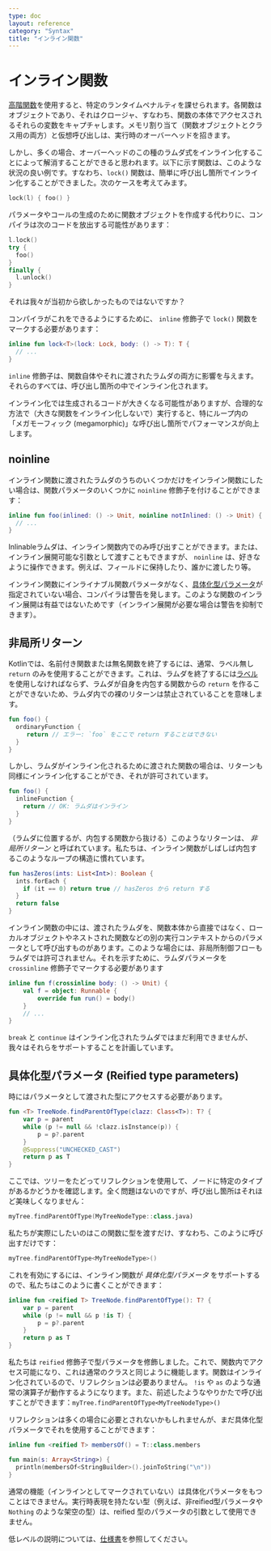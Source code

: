 ```yaml
---
type: doc
layout: reference
category: "Syntax"
title: "インライン関数"
---
```


<!--original
---
type: doc
layout: reference
category: "Syntax"
title: "Inline Functions"
---
-->

# インライン関数

<!--original
# Inline Functions
-->

[高階関数](lambdas.html)を使用すると、特定のランタイムペナルティを課せられます。各関数はオブジェクトであり、それはクロージャ、すなわち、関数の本体でアクセスされるそれらの変数をキャプチャします。メモリ割り当て（関数オブジェクトとクラス用の両方）と仮想呼び出しは、実行時のオーバーヘッドを招きます。

<!--original
Using [higher-order functions](lambdas.html) imposes certain runtime penalties: each function is an object, and it captures a closure,
i.e. those variables that are accessed in the body of the function.
Memory allocations (both for function objects and classes) and virtual calls introduce runtime overhead.
-->

しかし、多くの場合、オーバーヘッドのこの種のラムダ式をインライン化することによって解消することができると思われます。以下に示す関数は、このような状況の良い例です。すなわち、`lock()` 関数は、簡単に呼び出し箇所でインライン化することができました。次のケースを考えてみます。

<!--original
But it appears that in many cases this kind of overhead can be eliminated by inlining the lambda expressions.
The functions shown above are good examples of this situation. I.e., the `lock()` function could be easily inlined at call-sites.
Consider the following case:
-->

``` kotlin
lock(l) { foo() }
```

<!--original
``` kotlin
lock(l) { foo() }
```
-->

パラメータやコールの生成のために関数オブジェクトを作成する代わりに、コンパイラは次のコードを放出する可能性があります：

<!--original
Instead of creating a function object for the parameter and generating a call, the compiler could emit the following code
-->

``` kotlin
l.lock()
try {
  foo()
}
finally {
  l.unlock()
}
```

<!--original
``` kotlin
l.lock()
try {
  foo()
}
finally {
  l.unlock()
}
```
-->

それは我々が当初から欲しかったものではないですか？

<!--original
Isn't it what we wanted from the very beginning?
-->

コンパイラがこれをできるようにするために、 `inline` 修飾子で `lock()` 関数をマークする必要があります：

<!--original
To make the compiler do this, we need to mark the `lock()` function with the `inline` modifier:
-->

``` kotlin
inline fun lock<T>(lock: Lock, body: () -> T): T {
  // ...
}
```

<!--original
``` kotlin
inline fun lock<T>(lock: Lock, body: () -> T): T {
  // ...
}
```
-->

`inline` 修飾子は、関数自体やそれに渡されたラムダの両方に影響を与えます。それらのすべては、呼び出し箇所の中でインライン化されます。

<!--original
The `inline` modifier affects both the function itself and the lambdas passed to it: all of those will be inlined
into the call site.
-->

インライン化では生成されるコードが大きくなる可能性がありますが、合理的な方法で（大きな関数をインライン化しないで）実行すると、特にループ内の 「メガモーフィック (megamorphic)」な呼び出し箇所でパフォーマンスが向上します。

<!--original
Inlining may cause the generated code to grow, but if we do it in a reasonable way (do not inline big functions)
it will pay off in performance, especially at "megamorphic" call-sites inside loops.
-->

## noinline

<!--original
## noinline
-->

インライン関数に渡されたラムダのうちのいくつかだけをインライン関数にしたい場合は、関数パラメータのいくつかに `noinline` 修飾子を付けることができます：

<!--original
In case you want only some of the lambdas passed to an inline function to be inlined, you can mark some of your function
parameters with the `noinline` modifier:
-->

``` kotlin
inline fun foo(inlined: () -> Unit, noinline notInlined: () -> Unit) {
  // ...
}
```

<!--original
``` kotlin
inline fun foo(inlined: () -> Unit, noinline notInlined: () -> Unit) {
  // ...
}
```
-->

Inlinableラムダは、インライン関数内でのみ呼び出すことができます。または、インライン展開可能な引数として渡すこともできますが、 `noinline` は、好きなように操作できます。例えば、フィールドに保持したり、誰かに渡したり等。

<!--original
Inlinable lambdas can only be called inside the inline functions or passed as inlinable arguments,
but `noinline` ones can be manipulated in any way we like: stored in fields, passed around etc.
-->

インライン関数にインライナブル関数パラメータがなく、[具体化型パラメータ](#reified-type-parameters)が指定されていない場合、コンパイラは警告を発します。このような関数のインライン展開は有益ではないためです（インライン展開が必要な場合は警告を抑制できます）。

<!--original
Note that if an inline function has no inlinable function parameters and no
[reified type parameters](#reified-type-parameters), the compiler will issue a warning, since inlining such functions is
 very unlikely to be beneficial (you can suppress the warning if you are sure the inlining is needed).
-->

## 非局所リターン

<!--original
## Non-local returns
-->

Kotlinでは、名前付き関数または無名関数を終了するには、通常、ラベル無し `return` のみを使用することができます。これは、ラムダを終了するには[ラベル](returns.html#return-at-labels)を使用しなければならず、ラムダが自身を内包する関数からの `return` を作ることができないため、ラムダ内での裸のリターンは禁止されていることを意味します。

<!--original
In Kotlin, we can only use a normal, unqualified `return` to exit a named function or an anonymous function.
This means that to exit a lambda, we have to use a [label](returns.html#return-at-labels), and a bare `return` is forbidden
inside a lambda, because a lambda can not make the enclosing function return:
-->

``` kotlin
fun foo() {
  ordinaryFunction {
     return // エラー: `foo` をここで return することはできない
  }
}
```

<!--original
``` kotlin
fun foo() {
  ordinaryFunction {
     return // ERROR: can not make `foo` return here
  }
}
```
-->

しかし、ラムダがインライン化されるために渡された関数の場合は、リターンも同様にインライン化することができ、それが許可されています。

<!--original
But if the function the lambda is passed to is inlined, the return can be inlined as well, so it is allowed:
-->

``` kotlin
fun foo() {
  inlineFunction {
    return // OK: ラムダはインライン
  }
}
```

<!--original
``` kotlin
fun foo() {
  inlineFunction {
    return // OK: the lambda is inlined
  }
}
```
-->

（ラムダに位置するが、内包する関数から抜ける）このようなリターンは、 *非局所リターン* と呼ばれています。私たちは、インライン関数がしばしば内包するこのようなループの構造に慣れています。

<!--original
Such returns (located in a lambda, but exiting the enclosing function) are called *non-local* returns. We are used to
this sort of constructs in loops, which inline functions often enclose:
-->

``` kotlin
fun hasZeros(ints: List<Int>): Boolean {
  ints.forEach {
    if (it == 0) return true // hasZeros から return する
  }
  return false
}
```

<!--original
``` kotlin
fun hasZeros(ints: List<Int>): Boolean {
  ints.forEach {
    if (it == 0) return true // returns from hasZeros
  }
  return false
}
```
-->

インライン関数の中には、渡されたラムダを、関数本体から直接ではなく、ローカルオブジェクトやネストされた関数などの別の実行コンテキストからのパラメータとして呼び出すものがあります。このような場合には、非局所制御フローもラムダでは許可されません。それを示すために、ラムダパラメータを `crossinline` 修飾子でマークする必要があります

<!--original
Note that some inline functions may call the lambdas passed to them as parameters not directly from the function body,
but from another execution context, such as a local object or a nested function. In such cases, non-local control flow
is also not allowed in the lambdas. To indicate that, the lambda parameter needs to be marked with
the `crossinline` modifier:
-->

``` kotlin
inline fun f(crossinline body: () -> Unit) {
    val f = object: Runnable {
        override fun run() = body()
    }
    // ...
}
```


<!--original
``` kotlin
inline fun f(crossinline body: () -> Unit) {
    val f = object: Runnable {
        override fun run() = body()
    }
    // ...
}
```

-->

`break` と `continue` はインライン化されたラムダではまだ利用できませんが、我々はそれらをサポートすることを計画しています。

<!--original
> `break` and `continue` are not yet available in inlined lambdas, but we are planning to support them too
-->

## 具体化型パラメータ (Reified type parameters)

<!--original
## Reified type parameters
-->

時にはパラメータとして渡された型にアクセスする必要があります。

<!--original
Sometimes we need to access a type passed to us as a parameter:
-->

``` kotlin
fun <T> TreeNode.findParentOfType(clazz: Class<T>): T? {
    var p = parent
    while (p != null && !clazz.isInstance(p)) {
        p = p?.parent
    }
    @Suppress("UNCHECKED_CAST")
    return p as T
}
```

<!--original
``` kotlin
fun <T> TreeNode.findParentOfType(clazz: Class<T>): T? {
    var p = parent
    while (p != null && !clazz.isInstance(p)) {
        p = p?.parent
    }
    @Suppress("UNCHECKED_CAST")
    return p as T
}
```
-->

ここでは、ツリーをたどってリフレクションを使用して、ノードに特定のタイプがあるかどうかを確認します。全く問題はないのですが、呼び出し箇所はそれほど美味しくなりません：

<!--original
Here, we walk up a tree and use reflection to check if a node has a certain type.
It’s all fine, but the call site is not very pretty:
-->

``` kotlin
myTree.findParentOfType(MyTreeNodeType::class.java)
```

<!--original
``` kotlin
myTree.findParentOfType(MyTreeNodeType::class.java)
```
-->

私たちが実際にしたいのはこの関数に型を渡すだけ、すなわち、このように呼び出すだけです：

<!--original
What we actually want is simply pass a type to this function, i.e. call it like this:
-->

``` kotlin
myTree.findParentOfType<MyTreeNodeType>()
```

<!--original
``` kotlin
myTree.findParentOfType<MyTreeNodeType>()
```
-->

これを有効にするには、インライン関数が *具体化型パラメータ* をサポートするので、私たちはこのように書くことができます：

<!--original
To enable this, inline functions support *reified type parameters*, so we can write something like this:
-->

``` kotlin
inline fun <reified T> TreeNode.findParentOfType(): T? {
    var p = parent
    while (p != null && p !is T) {
        p = p?.parent
    }
    return p as T
}
```

<!--original
``` kotlin
inline fun <reified T> TreeNode.findParentOfType(): T? {
    var p = parent
    while (p != null && p !is T) {
        p = p?.parent
    }
    return p as T
}
```
-->

私たちは `reified` 修飾子で型パラメータを修飾しました。これで、関数内でアクセス可能になり、これは通常のクラスと同じように機能します。関数はインライン化されているので、リフレクションは必要ありません。 `!is` や `as` のような通常の演算子が動作するようになります。また、前述したようなやりかたで呼び出すことができます：`myTree.findParentOfType<MyTreeNodeType>()`

<!--original
We qualified the type parameter with the `reified` modifier, now it’s accessible inside the function,
almost as if it were a normal class. Since the function is inlined, no reflection is needed, normal operators like `!is`
and `as` are working now. Also, we can call it as mentioned above: `myTree.findParentOfType<MyTreeNodeType>()`.
-->

リフレクションは多くの場合に必要とされないかもしれませんが、まだ具体化型パラメータでそれを使用することができます：

<!--original
Though reflection may not be needed in many cases, we can still use it with a reified type parameter:
-->

``` kotlin
inline fun <reified T> membersOf() = T::class.members

fun main(s: Array<String>) {
  println(membersOf<StringBuilder>().joinToString("\n"))
}
```

<!--original
``` kotlin
inline fun <reified T> membersOf() = T::class.members

fun main(s: Array<String>) {
  println(membersOf<StringBuilder>().joinToString("\n"))
}
```
-->

通常の機能（インラインとしてマークされていない）は具体化パラメータをもつことはできません。実行時表現を持たない型（例えば、非reified型パラメータや `Nothing` のような架空の型）は、reified 型のパラメータの引数として使用できません。

<!--original
Normal functions (not marked as inline) can not have reified parameters.
A type that does not have a run-time representation (e.g. a non-reified type parameter or a fictitious type like `Nothing`)
can not be used as an argument for a reified type parameter.
-->

低レベルの説明については、[仕様書](https://github.com/JetBrains/kotlin/blob/master/spec-docs/reified-type-parameters.md)を参照してください。

<!--original
For a low-level description, see the [spec document](https://github.com/JetBrains/kotlin/blob/master/spec-docs/reified-type-parameters.md).
-->

<script src="http://code.jquery.com/jquery-1.11.0.min.js"></script>
<script>
$(function() {
  $("*").contents().filter(function() {
    return this.nodeType==8 && this.nodeValue.match(/^original/);
  }).each(function(i, e) {
    var tooltips = e.nodeValue.replace(/^original *[\n\r]|[\n\r]$/g, '');
    $(this).prev().attr('title', tooltips);
  });
});
</script>
